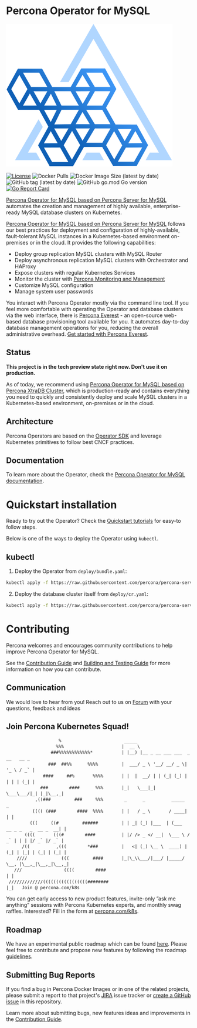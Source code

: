 # Percona Operator for MySQL

![Percona Kubernetes Operators](kubernetes.svg)

[![License](https://img.shields.io/badge/License-Apache%202.0-blue.svg)](https://opensource.org/licenses/Apache-2.0)
![Docker Pulls](https://img.shields.io/docker/pulls/percona/percona-server-mysql-operator)
![Docker Image Size (latest by date)](https://img.shields.io/docker/image-size/percona/percona-server-mysql-operator)
![GitHub tag (latest by date)](https://img.shields.io/github/v/tag/percona/percona-server-mysql-operator)
![GitHub go.mod Go version](https://img.shields.io/github/go-mod/go-version/percona/percona-server-mysql-operator)
[![Go Report Card](https://goreportcard.com/badge/github.com/percona/percona-server-mysql-operator)](https://goreportcard.com/report/github.com/percona/percona-server-mysql-operator)

[Percona Operator for MySQL based on Percona Server for MySQL](https://docs.percona.com/percona-operator-for-mysql/ps/index.html) automates the creation and management of highly available, enterprise-ready MySQL database clusters on Kubernetes.

[Percona Operator for MySQL based on Percona Server for MySQL](https://www.percona.com/doc/kubernetes-operator-for-mysql/ps/index.html) follows our best practices for deployment and configuration of highly-available, fault-tolerant MySQL instances in a Kubernetes-based environment on-premises or in the cloud. It provides the following capabilities:

* Deploy group replication MySQL clusters with MySQL Router
* Deploy asynchronous replication MySQL clusters with Orchestrator and HAProxy
* Expose clusters with regular Kubernetes Services
* Monitor the cluster with [Percona Monitoring and Management](https://www.percona.com/software/database-tools/percona-monitoring-and-management)
* Customize MySQL configuration
* Manage system user passwords

You interact with Percona Operator mostly via the command line tool. If you feel more comfortable with operating the Operator and database clusters via the web interface, there is [Percona Everest](https://docs.percona.com/everest/index.html) - an open-source web-based database provisioning tool available for you. It automates day-to-day database management operations for you, reducing the overall administrative overhead. [Get started with Percona Everest](https://docs.percona.com/everest/quickstart-guide/quick-install.html).

## Status

**This project is in the tech preview state right now. Don't use it on production.**

As of today, we recommend using [Percona Operator for MySQL based on Percona XtraDB Cluster](https://docs.percona.com/percona-operator-for-mysql/pxc/index.html), which is production-ready and contains everything you need to quickly and consistently deploy and scale MySQL clusters in a Kubernetes-based environment, on-premises or in the cloud.

## Architecture

Percona Operators are based on the [Operator SDK](https://github.com/operator-framework/operator-sdk) and leverage Kubernetes primitives to follow best CNCF practices.

## Documentation

To learn more about the Operator, check the [Percona Operator for MySQL documentation](https://docs.percona.com/percona-operator-for-mysql/ps/index.html).

# Quickstart installation

Ready to try out the Operator? Check the [Quickstart tutorials](https://docs.percona.com/percona-operator-for-mysql/ps/helm.html) for easy-to follow steps. 

Below is one of the ways to deploy the Operator using `kubectl`.

## kubectl

1. Deploy the Operator from `deploy/bundle.yaml`:

```sh
kubectl apply -f https://raw.githubusercontent.com/percona/percona-server-mysql-operator/main/deploy/bundle.yaml
```

2. Deploy the database cluster itself from `deploy/cr.yaml`:

```sh
kubectl apply -f https://raw.githubusercontent.com/percona/percona-server-mysql-operator/main/deploy/cr.yaml

```


# Contributing

Percona welcomes and encourages community contributions to help improve Percona Operator for MySQL.

See the [Contribution Guide](CONTRIBUTING.md) and [Building and Testing Guide](e2e-tests/README.md) for more information on how you can contribute.

## Communication

We would love to hear from you! Reach out to us on [Forum](https://forums.percona.com/c/mysql-mariadb/percona-kubernetes-operator-for-mysql/28) with your questions, feedback and ideas

## Join Percona Kubernetes Squad!
                                                                              
```                                                                                     
                    %                        _____                
                   %%%                      |  __ \                                          
                 ###%%%%%%%%%%%%*           | |__) |__ _ __ ___ ___  _ __   __ _             
                ###  ##%%      %%%%         |  ___/ _ \ '__/ __/ _ \| '_ \ / _` |            
              ####     ##%       %%%%       | |  |  __/ | | (_| (_) | | | | (_| |            
             ###        ####      %%%       |_|   \___|_|  \___\___/|_| |_|\__,_|           
           ,((###         ###     %%%        _      _          _____                       _
          (((( (###        ####  %%%%       | |   / _ \       / ____|                     | | 
         (((     ((#         ######         | | _| (_) |___  | (___   __ _ _   _  __ _  __| | 
       ((((       (((#        ####          | |/ /> _ </ __|  \___ \ / _` | | | |/ _` |/ _` |
      /((          ,(((        *###         |   <| (_) \__ \  ____) | (_| | |_| | (_| | (_| |
    ////             (((         ####       |_|\_\\___/|___/ |_____/ \__, |\__,_|\__,_|\__,_|
   ///                ((((        ####                                  | |                  
 /////////////(((((((((((((((((########                                 |_|   Join @ percona.com/k8s   
```

You can get early access to new product features, invite-only ”ask me anything” sessions with Percona Kubernetes experts, and monthly swag raffles. Interested? Fill in the form at [percona.com/k8s](https://www.percona.com/k8s).

## Roadmap

We have an experimental public roadmap which can be found [here](https://github.com/percona/roadmap/projects/1). Please feel free to contribute and propose new features by following the roadmap [guidelines](https://github.com/percona/roadmap).

## Submitting Bug Reports

If you find a bug in Percona Docker Images or in one of the related projects, please submit a report to that project's [JIRA](https://jira.percona.com/browse/K8SPS) issue tracker or [create a GitHub issue](https://docs.github.com/en/issues/tracking-your-work-with-issues/creating-an-issue#creating-an-issue-from-a-repository) in this repository. 

Learn more about submitting bugs, new features ideas and improvements in the [Contribution Guide](CONTRIBUTING.md).
